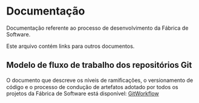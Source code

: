 # Documentação

Documentação referente ao processo de desenvolvimento da Fábrica de Software.

Este arquivo contém links para outros documentos.

## Modelo de fluxo de trabalho dos repositórios Git

O documento que descreve os nı́veis de ramiﬁcações, o versionamento de código e o processo de condução de artefatos adotado por todos os projetos da Fábrica de Software está disponível: [GitWorkflow](/GitWorkflow.md)
